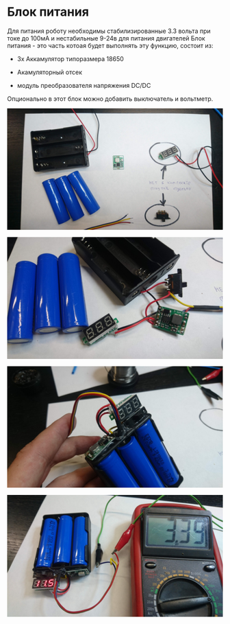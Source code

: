 Блок питания
===

Для питания роботу необходимы стабилизированные 3.3 вольта при токе до 100мА и нестабильные 9-24в для питания двигателей
Блок питания - это часть котоая будет выполнять эту функцию, состоит из:

- 3х Аккамулятор типоразмера 18650

- Акамуляторный отсек

- модуль преобразователя напряжения DC/DC 

Опционально в этот блок можно добавить выключатель и вольтметр.


![Image](https://raw.githubusercontent.com/minsk-hackerspace/Robbal/master/images/DSC_9024.jpg)


![Image](https://raw.githubusercontent.com/minsk-hackerspace/Robbal/master/images/DSC_9025.jpg)


![Image](https://raw.githubusercontent.com/minsk-hackerspace/Robbal/master/images/DSC_9031.jpg)


![Image](https://raw.githubusercontent.com/minsk-hackerspace/Robbal/master/images/DSC_9026.jpg)



